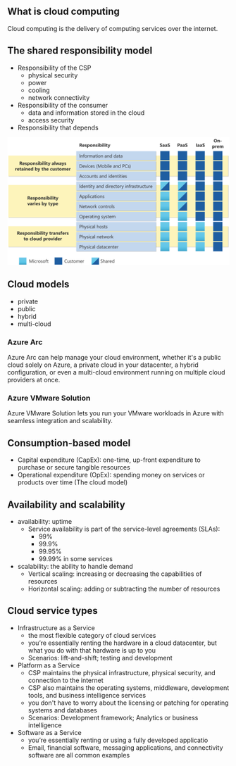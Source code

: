 ## What is cloud computing
Cloud computing is the delivery of computing services over the internet.

## The shared responsibility model
- Responsibility of the CSP
  - physical security
  - power
  - cooling
  - network connectivity
- Responsibility of the consumer
  - data and information stored in the cloud
  - access security
- Responsibility that depends


![responsibility model](images/responsibility_model.png)

## Cloud models
- private
- public
- hybrid
- multi-cloud

### Azure Arc
Azure Arc can help manage your cloud environment, whether it's a public cloud solely on Azure, a private cloud in your datacenter, a hybrid configuration, or even a multi-cloud environment running on multiple cloud providers at once.

### Azure VMware Solution
Azure VMware Solution lets you run your VMware workloads in Azure with seamless integration and scalability.

## Consumption-based model
- Capital expenditure (CapEx): one-time, up-front expenditure to purchase or secure tangible resources
- Operational expenditure (OpEx): spending money on services or products over time (The cloud model)

## Availability and scalability
- availability: uptime 
  - Service availability is part of the service-level agreements (SLAs):
    - 99%
    - 99.9%
    - 99.95%
    - 99.99% in some services
- scalability: the ability to handle demand
  - Vertical scaling: increasing or decreasing the capabilities of resources
  - Horizontal scaling: adding or subtracting the number of resources

## Cloud service types
- Infrastructure as a Service
  - the most flexible category of cloud services
  - you’re essentially renting the hardware in a cloud datacenter, but what you do with that hardware is up to you
  - Scenarios: lift-and-shift; testing and development
- Platform as a Service
  - CSP maintains the physical infrastructure, physical security, and connection to the internet
  - CSP also maintains the operating systems, middleware, development tools, and business intelligence services
  - you don't have to worry about the licensing or patching for operating systems and databases
  - Scenarios: Development framework; Analytics or business intelligence
- Software as a Service
  - you’re essentially renting or using a fully developed applicatio
  - Email, financial software, messaging applications, and connectivity software are all common examples



